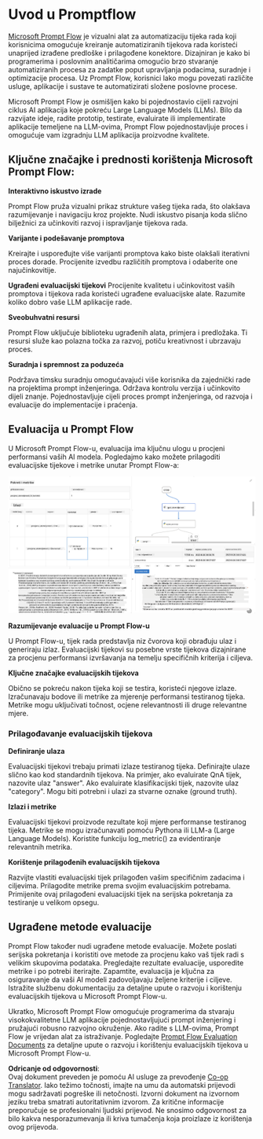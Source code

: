 <!--
CO_OP_TRANSLATOR_METADATA:
{
  "original_hash": "3cbe7629d254f1043193b7fe22524d55",
  "translation_date": "2025-05-09T15:23:47+00:00",
  "source_file": "md/01.Introduction/05/Promptflow.md",
  "language_code": "hr"
}
-->
# **Uvod u Promptflow**

[Microsoft Prompt Flow](https://microsoft.github.io/promptflow/index.html?WT.mc_id=aiml-138114-kinfeylo) je vizualni alat za automatizaciju tijeka rada koji korisnicima omogućuje kreiranje automatiziranih tijekova rada koristeći unaprijed izrađene predloške i prilagođene konektore. Dizajniran je kako bi programerima i poslovnim analitičarima omogućio brzo stvaranje automatiziranih procesa za zadatke poput upravljanja podacima, suradnje i optimizacije procesa. Uz Prompt Flow, korisnici lako mogu povezati različite usluge, aplikacije i sustave te automatizirati složene poslovne procese.

Microsoft Prompt Flow je osmišljen kako bi pojednostavio cijeli razvojni ciklus AI aplikacija koje pokreću Large Language Models (LLMs). Bilo da razvijate ideje, radite prototip, testirate, evaluirate ili implementirate aplikacije temeljene na LLM-ovima, Prompt Flow pojednostavljuje proces i omogućuje vam izgradnju LLM aplikacija proizvodne kvalitete.

## Ključne značajke i prednosti korištenja Microsoft Prompt Flow:

**Interaktivno iskustvo izrade**

Prompt Flow pruža vizualni prikaz strukture vašeg tijeka rada, što olakšava razumijevanje i navigaciju kroz projekte.
Nudi iskustvo pisanja koda slično bilježnici za učinkoviti razvoj i ispravljanje tijekova rada.

**Varijante i podešavanje promptova**

Kreirajte i uspoređujte više varijanti promptova kako biste olakšali iterativni proces dorade. Procijenite izvedbu različitih promptova i odaberite one najučinkovitije.

**Ugrađeni evaluacijski tijekovi**
Procijenite kvalitetu i učinkovitost vaših promptova i tijekova rada koristeći ugrađene evaluacijske alate.
Razumite koliko dobro vaše LLM aplikacije rade.

**Sveobuhvatni resursi**

Prompt Flow uključuje biblioteku ugrađenih alata, primjera i predložaka. Ti resursi služe kao polazna točka za razvoj, potiču kreativnost i ubrzavaju proces.

**Suradnja i spremnost za poduzeća**

Podržava timsku suradnju omogućavajući više korisnika da zajednički rade na projektima prompt inženjeringa.
Održava kontrolu verzija i učinkovito dijeli znanje. Pojednostavljuje cijeli proces prompt inženjeringa, od razvoja i evaluacije do implementacije i praćenja.

## Evaluacija u Prompt Flow

U Microsoft Prompt Flow-u, evaluacija ima ključnu ulogu u procjeni performansi vaših AI modela. Pogledajmo kako možete prilagoditi evaluacijske tijekove i metrike unutar Prompt Flow-a:

![PFVizualizacija](../../../../../translated_images/pfvisualize.93c453890f4088830217fa7308b1a589058ed499bbfff160c85676066b5cbf2d.hr.png)

**Razumijevanje evaluacije u Prompt Flow-u**

U Prompt Flow-u, tijek rada predstavlja niz čvorova koji obrađuju ulaz i generiraju izlaz. Evaluacijski tijekovi su posebne vrste tijekova dizajnirane za procjenu performansi izvršavanja na temelju specifičnih kriterija i ciljeva.

**Ključne značajke evaluacijskih tijekova**

Obično se pokreću nakon tijeka koji se testira, koristeći njegove izlaze. Izračunavaju bodove ili metrike za mjerenje performansi testiranog tijeka. Metrike mogu uključivati točnost, ocjene relevantnosti ili druge relevantne mjere.

### Prilagođavanje evaluacijskih tijekova

**Definiranje ulaza**

Evaluacijski tijekovi trebaju primati izlaze testiranog tijeka. Definirajte ulaze slično kao kod standardnih tijekova.
Na primjer, ako evaluirate QnA tijek, nazovite ulaz "answer". Ako evaluirate klasifikacijski tijek, nazovite ulaz "category". Mogu biti potrebni i ulazi za stvarne oznake (ground truth).

**Izlazi i metrike**

Evaluacijski tijekovi proizvode rezultate koji mjere performanse testiranog tijeka. Metrike se mogu izračunavati pomoću Pythona ili LLM-a (Large Language Models). Koristite funkciju log_metric() za evidentiranje relevantnih metrika.

**Korištenje prilagođenih evaluacijskih tijekova**

Razvijte vlastiti evaluacijski tijek prilagođen vašim specifičnim zadacima i ciljevima. Prilagodite metrike prema svojim evaluacijskim potrebama.
Primijenite ovaj prilagođeni evaluacijski tijek na serijska pokretanja za testiranje u velikom opsegu.

## Ugrađene metode evaluacije

Prompt Flow također nudi ugrađene metode evaluacije.
Možete poslati serijska pokretanja i koristiti ove metode za procjenu kako vaš tijek radi s velikim skupovima podataka.
Pregledajte rezultate evaluacije, usporedite metrike i po potrebi iterirajte.
Zapamtite, evaluacija je ključna za osiguravanje da vaši AI modeli zadovoljavaju željene kriterije i ciljeve. Istražite službenu dokumentaciju za detaljne upute o razvoju i korištenju evaluacijskih tijekova u Microsoft Prompt Flow-u.

Ukratko, Microsoft Prompt Flow omogućuje programerima da stvaraju visokokvalitetne LLM aplikacije pojednostavljujući prompt inženjering i pružajući robusno razvojno okruženje. Ako radite s LLM-ovima, Prompt Flow je vrijedan alat za istraživanje. Pogledajte [Prompt Flow Evaluation Documents](https://learn.microsoft.com/azure/machine-learning/prompt-flow/how-to-develop-an-evaluation-flow?view=azureml-api-2?WT.mc_id=aiml-138114-kinfeylo) za detaljne upute o razvoju i korištenju evaluacijskih tijekova u Microsoft Prompt Flow-u.

**Odricanje od odgovornosti**:  
Ovaj dokument preveden je pomoću AI usluge za prevođenje [Co-op Translator](https://github.com/Azure/co-op-translator). Iako težimo točnosti, imajte na umu da automatski prijevodi mogu sadržavati pogreške ili netočnosti. Izvorni dokument na izvornom jeziku treba smatrati autoritativnim izvorom. Za kritične informacije preporučuje se profesionalni ljudski prijevod. Ne snosimo odgovornost za bilo kakva nesporazumevanja ili kriva tumačenja koja proizlaze iz korištenja ovog prijevoda.
